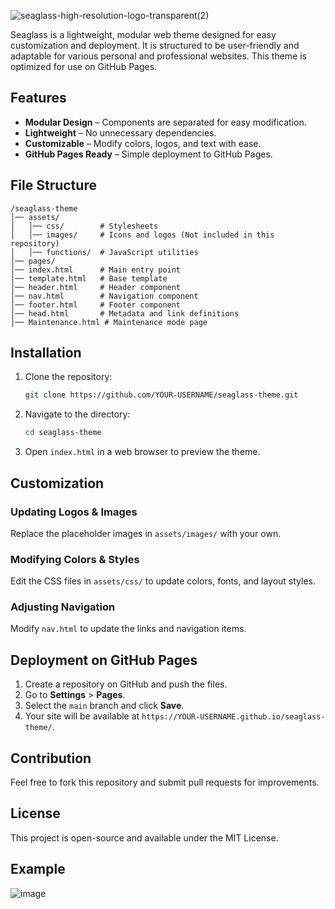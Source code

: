 ![seaglass-high-resolution-logo-transparent(2)](https://github.com/user-attachments/assets/3950e0d7-0c2b-4b7f-a78c-d09c9f6317ef)

Seaglass is a lightweight, modular web theme designed for easy customization and deployment. It is structured to be user-friendly and adaptable for various personal and professional websites. This theme is optimized for use on GitHub Pages.

## Features
- **Modular Design** – Components are separated for easy modification.
- **Lightweight** – No unnecessary dependencies.
- **Customizable** – Modify colors, logos, and text with ease.
- **GitHub Pages Ready** – Simple deployment to GitHub Pages.

## File Structure
```
/seaglass-theme
│── assets/
│   │── css/        # Stylesheets
│   │── images/     # Icons and logos (Not included in this repository)
│   │── functions/  # JavaScript utilities
│── pages/
│── index.html      # Main entry point
│── template.html   # Base template
│── header.html     # Header component
│── nav.html        # Navigation component
│── footer.html     # Footer component
│── head.html       # Metadata and link definitions
│── Maintenance.html # Maintenance mode page
```

## Installation
1. Clone the repository:
   ```sh
   git clone https://github.com/YOUR-USERNAME/seaglass-theme.git
   ```
2. Navigate to the directory:
   ```sh
   cd seaglass-theme
   ```
3. Open `index.html` in a web browser to preview the theme.

## Customization
### Updating Logos & Images
Replace the placeholder images in `assets/images/` with your own.

### Modifying Colors & Styles
Edit the CSS files in `assets/css/` to update colors, fonts, and layout styles.

### Adjusting Navigation
Modify `nav.html` to update the links and navigation items.

## Deployment on GitHub Pages
1. Create a repository on GitHub and push the files.
2. Go to **Settings** > **Pages**.
3. Select the `main` branch and click **Save**.
4. Your site will be available at `https://YOUR-USERNAME.github.io/seaglass-theme/`.

## Contribution
Feel free to fork this repository and submit pull requests for improvements.

## License
This project is open-source and available under the MIT License.

## Example
![image](https://github.com/user-attachments/assets/1d88a7ba-a611-4bd7-ae6e-b875835ec4b2)

